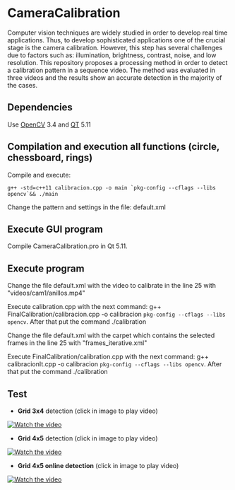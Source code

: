 # CameraCalibration

Computer vision techniques are widely studied in order to develop real time applications. Thus, to develop sophisticated applications one of the crucial stage is the camera calibration. However, this step has several challenges due to factors such as: illumination, brightness, contrast, noise, and low resolution. This repository proposes a processing method in order to detect a calibration pattern in a sequence video. The method was evaluated in three videos and the results show an accurate detection in the majority of the cases.

## Dependencies

Use [OpenCV](https://opencv.org/) 3.4 and [QT](https://www.qt.io/) 5.11

## Compilation and execution all functions (circle, chessboard, rings)

Compile and execute:

```console
g++ -std=c++11 calibracion.cpp -o main `pkg-config --cflags --libs opencv`&& ./main
```

Change the pattern and settings in the file: default.xml

## Execute GUI program

Compile CameraCalibration.pro in Qt 5.11.

## Execute program

Change the file default.xml with the video to calibrate in the line 25 with "videos/cam1/anillos.mp4"

Execute calibration.cpp with the next command: g++ FinalCalibration/calibracion.cpp -o calibracion `pkg-config --cflags --libs opencv`. After that put the command ./calibration

Change the file default.xml with the carpet which contains the selected frames in the line 25 with "frames_iterative.xml"

Execute FinalCalibration/calibration.cpp with the next command: g++ calibracionIt.cpp -o calibracion `pkg-config --cflags --libs opencv`. After that put the command ./calibration

## Test

* **Grid 3x4** detection (click in image to play video)

[![Watch the video](https://i.imgur.com/ztK9luV.png)](https://youtu.be/w7SZ-9yJCts)


* **Grid 4x5** detection (click in image to play video)

[![Watch the video](https://i.imgur.com/BxgIfVo.png)](https://youtu.be/A9ZRA_AWvHI)


* **Grid 4x5 online detection** (click in image to play video)

[![Watch the video](https://i.imgur.com/s0n7vvA.png)](https://youtu.be/3CqVtkllsrk)

